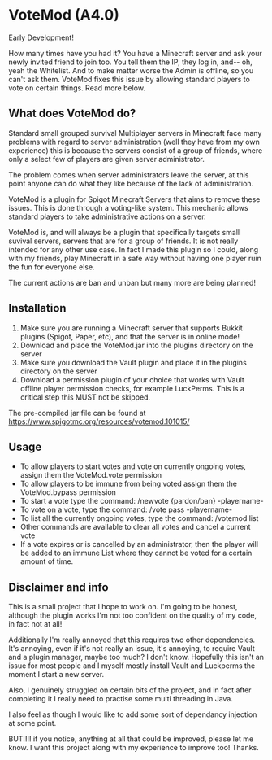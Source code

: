 # VoteMod (A4.0)
Early Development!

How many times have you had it? You have a Minecraft server and ask your newly invited friend to join too. You tell them the IP, they log in, and-- oh, yeah the Whitelist. And to make matter worse the Admin is offline, so you can't ask them. VoteMod fixes this issue by allowing standard players to vote on certain things. Read more below.

## What does VoteMod do?
Standard small grouped survival Multiplayer servers in Minecraft face many problems with regard to server administration (well they have from my own experience) this is because the servers consist of a group of friends, where only a select few of players are given server administrator.

The problem comes when server administrators leave the server, at this point anyone can do what they like because of the lack of administration.

VoteMod is a plugin for Spigot Minecraft Servers that aims to remove these issues. This is done through a voting-like system. This mechanic allows standard players to take administrative actions on a server.

VoteMod is, and will always be a plugin that specifically targets small suvival servers, servers that are for a group of friends. It is not really intended for any other use case. In fact I made this plugin so I could, along with my friends, play Minecraft in a safe way without having one player ruin the fun for everyone else.

The current actions are ban and unban but many more are being planned!

## Installation
1. Make sure you are running a Minecraft server that supports Bukkit plugins (Spigot, Paper, etc), and that the server is in online mode!
2. Download and place the VoteMod.jar into the plugins directory on the server
3. Make sure you download the Vault plugin and place it in the plugins directory on the server
4. Download a permission plugin of your choice that works with Vault offline player permission checks, for example LuckPerms. This is a critical step this MUST not be skipped.

The pre-compiled jar file can be found at https://www.spigotmc.org/resources/votemod.101015/
## Usage
- To allow players to start votes and vote on currently ongoing votes, assign them the VoteMod.vote permission
- To allow players to be immune from being voted assign them the VoteMod.bypass permission
- To start a vote type the command: /newvote {pardon/ban} -playername-
- To vote on a vote, type the command: /vote pass -playername-
- To list all the currently ongoing votes, type the command: /votemod list
- Other commands are available to clear all votes and cancel a current vote
- If a vote expires or is cancelled by an administrator, then the player will be added to an immune List where they cannot be voted for a certain amount of time.

## Disclaimer and info
This is a small project that I hope to work on. I'm going to be honest, although the plugin works I'm not too confident on the quality of my code, in fact not at all!

Additionally I'm really annoyed that this requires two other dependencies. It's annoying, even if it's not really an issue, it's annoying, to require Vault and a plugin manager, maybe too much? I don't know. Hopefully this isn't an issue for most people and I myself mostly install Vault and Luckperms the moment I start a new server.

Also, I genuinely struggled on certain bits of the project, and in fact after completing it I really need to practise some multi threading in Java.

I also feel as though I would like to add some sort of dependancy injection at some point.

BUT!!!! if you notice, anything at all that could be improved, please let me know. I want this project along with my experience to improve too! Thanks.


